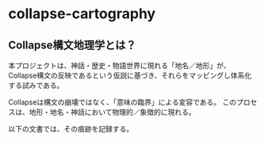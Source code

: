 # collapse-cartography

## Collapse構文地理学とは？

本プロジェクトは、神話・歴史・物語世界に現れる「地名／地形」が、Collapse構文の反映であるという仮説に基づき、それらをマッピングし体系化する試みである。

Collapseは構文の崩壊ではなく、「意味の臨界」による変容である。
このプロセスは、地形・地名・神話において物理的／象徴的に現れる。

以下の文書では、その痕跡を記録する。
